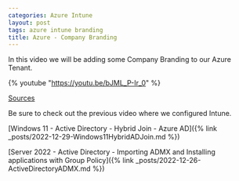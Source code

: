 ```yaml
---
categories: Azure Intune
layout: post
tags: azure intune branding
title: Azure - Company Branding
---
```


In this video we will be adding some Company Branding to our Azure Tenant.

{% youtube "https://youtu.be/bJML_P-Ir_0" %}

[Sources](https://learn.microsoft.com/en-us/azure/active-directory/fundamentals/customize-branding)

Be sure to check out the previous video where we configured Intune.

[Windows 11 - Active Directory - Hybrid Join - Azure AD]({% link _posts/2022-12-29-Windows11HybridADJoin.md %})

[Server 2022 - Active Directory - Importing ADMX and Installing applications with Group Policy]({% link _posts/2022-12-26-ActiveDirectoryADMX.md %})